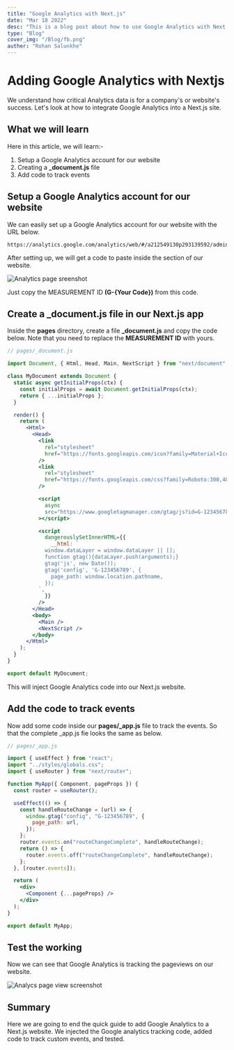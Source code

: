 ```yaml
---
title: "Google Analytics with Next.js"
date: "Mar 18 2022"
desc: "This is a blog post about how to use Google Analytics with Next.js"
type: "Blog"
cover_img: "/Blog/fb.png"
auther: "Rohan Salunkhe"
---
```


# Adding **Google Analytics** with Nextjs

We understand how critical Analytics data is for a company's or website's success. Let's look at how to integrate Google Analytics into a Next.js site.

## What we will learn

Here in this article, we will learn:-

1. Setup a Google Analytics account for our website
2. Creating a **\_document.js** file
3. Add code to track events

## Setup a Google Analytics account for our website

We can easily set up a Google Analytics account for our website with the URL below.

```http
https://analytics.google.com/analytics/web/#/a212549130p293139592/admin/account/create
```

After setting up, we will get a code to paste inside the <head> section of our website.

![Analytics page sreenshot](https://s3.us-west-2.amazonaws.com/secure.notion-static.com/93b1a372-e8ce-48bf-841c-95888afb1d3b/Screenshot-2021-11-14-at-12.22.46-PM.png?X-Amz-Algorithm=AWS4-HMAC-SHA256&X-Amz-Content-Sha256=UNSIGNED-PAYLOAD&X-Amz-Credential=AKIAT73L2G45EIPT3X45%2F20220318%2Fus-west-2%2Fs3%2Faws4_request&X-Amz-Date=20220318T134828Z&X-Amz-Expires=86400&X-Amz-Signature=66824f4d638c290a802254c8bb8c3b120345939d1908ce9dfe0904d5c0561045&X-Amz-SignedHeaders=host&response-content-disposition=filename%20%3D%22Screenshot-2021-11-14-at-12.22.46-PM.png%22&x-id=GetObject)

Just copy the MEASUREMENT ID **(G-{Your Code})** from this code.

## Create a \_document.js file in our Next.js app

Inside the **pages** directory, create a file **\_document.js** and copy the code below. Note that you need to replace the **MEASUREMENT ID** with yours.

```jsx
// pages/_document.js

import Document, { Html, Head, Main, NextScript } from "next/document";

class MyDocument extends Document {
  static async getInitialProps(ctx) {
    const initialProps = await Document.getInitialProps(ctx);
    return { ...initialProps };
  }

  render() {
    return (
      <Html>
        <Head>
          <link
            rel="stylesheet"
            href="https://fonts.googleapis.com/icon?family=Material+Icons"
          />
          <link
            rel="stylesheet"
            href="https://fonts.googleapis.com/css?family=Roboto:300,400,500,700&display=swap"
          />

          <script
            async
            src="https://www.googletagmanager.com/gtag/js?id=G-123456789"
          ></script>

          <script
            dangerouslySetInnerHTML={{
              __html: `
            window.dataLayer = window.dataLayer || [];
            function gtag(){dataLayer.push(arguments);}
            gtag('js', new Date());
            gtag('config', 'G-123456789', {
              page_path: window.location.pathname,
            });
          `,
            }}
          />
        </Head>
        <body>
          <Main />
          <NextScript />
        </body>
      </Html>
    );
  }
}

export default MyDocument;
```

This will inject Google Analytics code into our Next.js website.

## Add the code to track events

Now add some code inside our **pages/\_app.js** file to track the events. So that the complete \_app.js fie looks the same as below.

```jsx
// pages/_app.js

import { useEffect } from "react";
import "../styles/globals.css";
import { useRouter } from "next/router";

function MyApp({ Component, pageProps }) {
  const router = useRouter();

  useEffect(() => {
    const handleRouteChange = (url) => {
      window.gtag("config", "G-123456789", {
        page_path: url,
      });
    };
    router.events.on("routeChangeComplete", handleRouteChange);
    return () => {
      router.events.off("routeChangeComplete", handleRouteChange);
    };
  }, [router.events]);

  return (
    <div>
      <Component {...pageProps} />
    </div>
  );
}

export default MyApp;
```

## Test the working

Now we can see that Google Analytics is tracking the pageviews on our website.

![Analycs page view screenshot](https://res.cloudinary.com/amrohan/image/upload/v1647611758/Images/hjgdabapwrol83fz0vaa.png)

## Summary

Here we are going to end the quick guide to add Google Analytics to a Next.js website. We injected the Google analytics tracking code, added code to track custom events, and tested.
